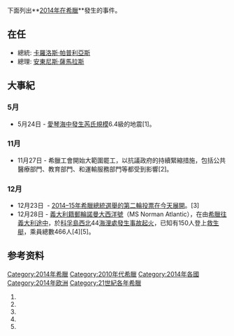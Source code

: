 下面列出**[2014年在](../Page/2014年.md "wikilink")[希臘](../Page/希腊.md "wikilink")**發生的事件。

## 在任

  - 總統: [卡羅洛斯·帕普利亞斯](../Page/卡罗洛斯·帕普利亚斯.md "wikilink")
  - 總理: [安東尼斯·薩馬拉斯](../Page/安东尼斯·萨马拉斯.md "wikilink")

## 大事紀

### 5月

  - 5月24日 - [愛琴海中發生芮氏規模](../Page/愛琴海.md "wikilink")6.4級的地震\[1\]。

### 11月

  - 11月27日 - 希臘工會開始大範圍罷工，以抗議政府的持續緊縮措施，包括公共醫療部門、教育部門、和運輸服務部門等都受到影響\[2\]。

### 12月

  - 12月23日  -
    [2014–15年希臘總統選舉的第二輪投票在今天展開](../Page/2014–15年希腊总统选举.md "wikilink")。\[3\]
  - 12月28日
    - [義大利籍](../Page/義大利.md "wikilink")[郵輪](../Page/郵輪.md "wikilink")[諾曼大西洋號](../Page/諾曼大西洋號.md "wikilink")（MS
    Norman
    Atlantic），在由[希臘往義大利途中](../Page/希臘.md "wikilink")，於[科孚島西北](../Page/科孚島.md "wikilink")44[海浬處發生事故起火](../Page/海浬.md "wikilink")，已知有150人登上[救生艇](../Page/救生艇.md "wikilink")，乘員總數466人\[4\]\[5\]。

## 参考资料

[Category:2014年希臘](https://zh.wikipedia.org/wiki/Category:2014年希臘 "wikilink")
[Category:2010年代希臘](https://zh.wikipedia.org/wiki/Category:2010年代希臘 "wikilink")
[Category:2014年各國](https://zh.wikipedia.org/wiki/Category:2014年各國 "wikilink")
[Category:2014年欧洲](https://zh.wikipedia.org/wiki/Category:2014年欧洲 "wikilink")
[Category:21世紀各年希臘](https://zh.wikipedia.org/wiki/Category:21世紀各年希臘 "wikilink")

1.
2.
3.
4.
5.
